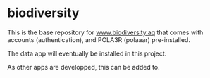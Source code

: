 # biodiversity

This is the base repository for www.biodiversity.aq that comes with accounts (authentication), and POLA3R (polaaar) pre-installed.  

The data app will eventually be installed in this project.  

As other apps are developped, this can be added to. 

